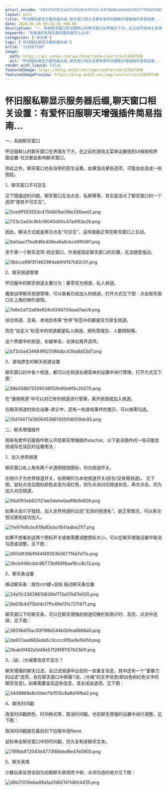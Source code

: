 ```yaml
---
arturl_encode: "68747470733a2f2f626c6f672e:6373646e2e6e65742f77656978696e5f33313936303536352f:61727469636c652f64657461696c732f313139353837353930"
layout: post
title: "怀旧服私聊显示服务器后缀,聊天窗口相关设置有爱怀旧服聊天增强插件简易指南..."
date: 2024-04-26 09:55:55 +08:00
description: "一、系统聊天窗口怀旧服默认的聊天窗口在界面左下方，在之前的游戏主菜单设置提到UI缩放和界面设置-社交"
keywords: "有爱插件私聊后面的服务器怎么关闭"
categories: ['未分类']
tags: ['怀旧服私聊显示服务器后缀']
artid: "119587590"
image:
  path: https://api.vvhan.com/api/bing?rand=sj&artid=119587590
  alt: "怀旧服私聊显示服务器后缀,聊天窗口相关设置有爱怀旧服聊天增强插件简易指南..."
render_with_liquid: false
featuredImage: https://bing.ee123.net/img/rand?artid=119587590
featuredImagePreview: https://bing.ee123.net/img/rand?artid=119587590
---
```


# 怀旧服私聊显示服务器后缀,聊天窗口相关设置：有爱怀旧服聊天增强插件简易指南...

一、系统聊天窗口

怀旧服默认的聊天窗口在界面左下方，在之前的游戏主菜单设置提到UI缩放和界面设置-社交都会影响聊天窗口。

除此之外，聊天窗口也有自带的原生设置，如果误点某些选项，可能也会造成一些困扰。

1、聊天窗口不可交互

见下图描述的问题，聊天窗口无法点击、私聊等等，其实是误点了聊天窗口的一个选项“使其不可交互”。

![5cedff553553c475b809ac98e336aed2.png](https://i-blog.csdnimg.cn/blog_migrate/1531e5d88d5f2d71120f20830736d715.png)

![723c2ad3c3bfc16040d00c47ad162e26.png](https://i-blog.csdnimg.cn/blog_migrate/438ac9a74884dececfc412675e5e580c.png)

因此，解决方式就是再次点击“可交互”，这样就能正常在聊天窗口上互动。

![6a0aacf7ba8d6b408ee6a8cbcb95fd97.png](https://i-blog.csdnimg.cn/blog_migrate/fe011e9aebc37d9fc87f5c406c092c6b.png)

至于第一个聊天选项-锁定窗口，作用是固定聊天窗口的位置，无法随意拖动。

![18dcce98f3f1462994a84f4167b82c01.png](https://i-blog.csdnimg.cn/blog_migrate/7d74184a2efe096e3cf2dbe9c4675623.png)

2、聊天频道管理

怀旧服中的聊天频道主要分为：暴雪官方频道、私人频道。

魔兽自带聊天频道管理，可以查看已经加入的频道，打开方式见下图：点击聊天窗口左上角的喇叭按钮。

![7e6e2a112a68e924c6346733ead7aec6.png](https://i-blog.csdnimg.cn/blog_migrate/26edcf548cf7cac23ddd5f33a8ea25ff.png)

综合频道、交易、本地防务等“世界”标签中的都是官方原生频道。

而在“自定义”标签中的频道都是私人频道，拥有管理员、人数限制等。

这个界面中的频道，右键单击，会弹出离开选项。

![b72cba434684f623186dbc436a8a53d7.png](https://i-blog.csdnimg.cn/blog_migrate/2f1fb9d2e2d560d3b0bcb123b8ad3689.png)

3、游戏原生的聊天频道设置

聊天窗口的中各个频道，都可以在频道右键菜单的设置中进行管理，打开方式见下图：

![68b558875329038f50fe90e6f5c20270.png](https://i-blog.csdnimg.cn/blog_migrate/8e09f396a7cb6dd559ed33000a2bba3f.png)

在“通用频道”中可以对已有的频道进行管理，离开频道或加入频道。

在聊天频道的综合设置-其它中，还有一些游戏事件的提示，可以按需勾选。

![15d74477a3806453861305f08009dc85.png](https://i-blog.csdnimg.cn/blog_migrate/138579b3098c9faac3a0fb9ccf05798f.png)

二、聊天增强插件

网易有爱怀旧服插件默认开启聊天增强插件alachat，以下是该插件的一些可能忽视或存在误区的设置用法：

1、加入世界频道

聊天窗口右上角有两个半透明按钮图标，均为频道开关。

左侧爪子为世界频道开关，右侧喇叭为本地频道开关(综合/交易等频道)， 见下图，鼠标点击后图标颜色会变为深红色，则为关闭对应频道状态，再次点击，则为加入对应频道。

![93d093eb621121ab3debe0adf6b5e926.png](https://i-blog.csdnimg.cn/blog_migrate/f4e216132fc4dd4a2cd348f866e60f05.png)

如果点击爪子按钮，加入世界频道时出现“无效的频道名”，是正常情况，可以多次尝试直到成功加入。

![11e97fe8cbc619a83cbcf841adbe21f7.png](https://i-blog.csdnimg.cn/blog_migrate/dbf0485dcd873823650b8323065ec2c7.png)

如果不想看到这两个图标开关或者需要调整图标大小，可以在聊天增强设置中取消勾选或调整，见下图：

![497a9f38bf944f49353b0677f4d7e17a.png](https://i-blog.csdnimg.cn/blog_migrate/08ee8374190bb3eaa5086ab5ee19bd6c.png)

![3bcb048cddc96773b956f8aaf8cc8c13.png](https://i-blog.csdnimg.cn/blog_migrate/e51876f57989d234e91fd61d1f19081f.png)

2、聊天条设置

移动聊天条：按住ctrl键+鼠标 拖动聊天条位置

![34a11c23638610626bf713a07b67e035.png](https://i-blog.csdnimg.cn/blog_migrate/94d51d0478391b14d226052364c1fce3.png)

![8e03b4d70b0dc17ffc49ef31c7211471.png](https://i-blog.csdnimg.cn/blog_migrate/8f51850c3f3fa1143e548b185217bc97.png)

聊天窗口下的聊天条，可以在聊天增强的频道切换栏和倒计时、高亮、过滤中选择，见下图：

![36318d05ac00f198d244b0bfea6666a0.png](https://i-blog.csdnimg.cn/blog_migrate/98ba959ed01efa89affa7da6c46389df.png)

![da937aad662eda5c3cccc95be8e16d1d.png](https://i-blog.csdnimg.cn/blog_migrate/5d6cef973f91c70a26e22282f819fb3f.png)

![0bab0f462a1d49e57f28f81157b53b1f.png](https://i-blog.csdnimg.cn/blog_migrate/4a0e1fef935a707a8e346f3b2679620d.png)

3、/说、/大喊等信息不显示？

聊天增强的聊天过滤，会过滤频道中出现的一些重复信息，其中还有一个“更暴力的过滤”选项，会在聊天窗口中屏蔽“/说、/大喊”的文字信息(即白色和红色文字的聊天信息)。如果需要呈现这些信息，请关闭该选项，见下图：

![3408868e8c0decf1b1515c8a8d14fbe2.png](https://i-blog.csdnimg.cn/blog_migrate/cf6ceece17df66474ab8bbe4051e681f.png)

4、聊天时间戳

改变时间戳颜色、时间格式等，取消时间戳，也在聊天增强的设置中进行调整。见下图：

取消时间戳就在最后的下拉框中选None

鼠标单击聊天窗口中的时间戳，则为复制该聊天文本。

![79f8ddf72043d4773f66ebd6e47e0900.png](https://i-blog.csdnimg.cn/blog_migrate/0c3f8f298e2aa32273051b8cc9794376.png)

5、聊天表情

少数玩家反馈会因为加载聊天表情而卡顿，关闭勾选的地方见下图：

![d9b21039ebe89a1ad7d621411d604435.png](https://i-blog.csdnimg.cn/blog_migrate/d04498677f463078c482d6354995fc1a.png)